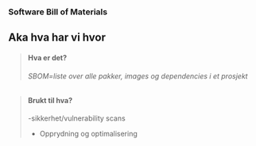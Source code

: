 ### Software Bill of Materials 
 Aka hva har vi hvor
---
<!-- slide bg=#040720" -->
<split even="2" >

>#### Hva er det?
> ###### SBOM=liste over alle pakker, images og dependencies i et prosjekt
<!-- element style="width:95%; height: auto;  margin-left: 1%;"-->

>#### Brukt til hva?
> -sikkerhet/vulnerability scans
> - Opprydning og optimalisering
<!-- element style="width:95%;  margin-right: 1%;"-->

</split>

